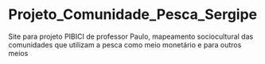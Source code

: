 # Projeto_Comunidade_Pesca_Sergipe
Site para projeto PIBICI de professor Paulo, mapeamento sociocultural das comunidades que utilizam a pesca como meio monetário e para  outros meios
